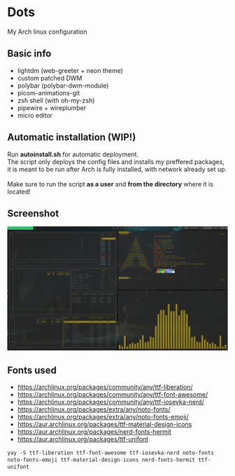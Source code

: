# Dots
My Arch linux configuration

## Basic info
- lightdm (web-greeter + neon theme)
- custom patched DWM
- polybar (polybar-dwm-module)
- picom-animations-git
- zsh shell (with oh-my-zsh)
- pipewire + wireplumber
- micro editor 

## Automatic installation (WIP!)
Run **autoinstall.sh** for automatic deployment. <br>
The script only deploys the config files and installs my preffered packages, <br>
it is meant to be run after Arch is fully installed, with network already set up. <br>
<br>
Make sure to run the script **as a user** and **from the directory** where it is located!

## Screenshot
![Rice preview](preview.png)

## Fonts used
- https://archlinux.org/packages/community/any/ttf-liberation/
- https://archlinux.org/packages/community/any/ttf-font-awesome/
- https://archlinux.org/packages/community/any/ttf-iosevka-nerd/
- https://archlinux.org/packages/extra/any/noto-fonts/
- https://archlinux.org/packages/extra/any/noto-fonts-emoji/
- https://aur.archlinux.org/packages/ttf-material-design-icons
- https://aur.archlinux.org/packages/nerd-fonts-hermit
- https://aur.archlinux.org/packages/ttf-unifont

```
yay -S ttf-liberation ttf-font-awesome ttf-iosevka-nerd noto-fonts noto-fonts-emoji ttf-material-design-icons nerd-fonts-hermit ttf-unifont
```
